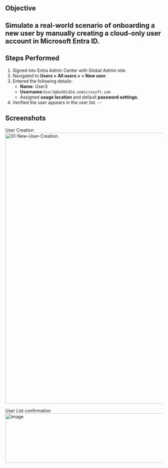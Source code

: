 
## Objective
Simulate a real-world scenario of onboarding a new user by manually creating a cloud-only user account in Microsoft Entra ID.
--
## Steps Performed
1. Signed into Entra Admin Center with Global Admin role.
2. Navigated to **Users > All users > + New user**.
3. Entered the following details:
   - **Name**: User3
   - **Username**:`User3@AshDC454.onmicrosoft.com`
   - Assigned **usage location** and default **password settings**.
4. Verified the user appears in the user list.
--
## Screenshots

User Creation 
<img width="1675" height="862" alt="01-New-User-Creation" src="https://github.com/user-attachments/assets/85691cc9-4c7a-4a4e-adb2-27f651c1b9b7" />

User List confirmation
<img width="895" height="157" alt="image" src="https://github.com/user-attachments/assets/eb15dc35-0bc5-4d05-80ca-d77cc25024f0" />
